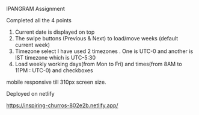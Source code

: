 IPANGRAM Assignment

Completed all the 4 points
1. Current date is displayed on top
2. The swipe buttons (Previous & Next) to load/move weeks
(default current week)
3. Timezone select
I have used 2 timezones . One is UTC-0 and another is IST timezone which is UTC-5:30
4. Load weekly working days(from Mon to Fri) and times(from 8AM to 11PM
: UTC-0) and checkboxes

mobile responsive till 310px screen size.

Deployed on netlify

https://inspiring-churros-802e2b.netlify.app/


